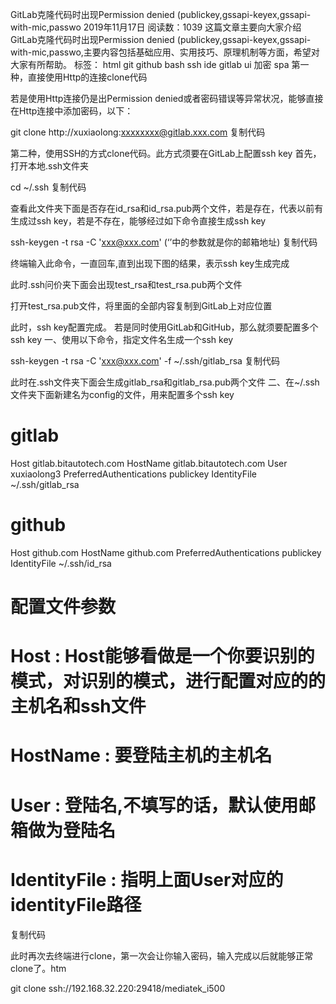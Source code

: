 GitLab克隆代码时出现Permission denied (publickey,gssapi-keyex,gssapi-with-mic,passwo
2019年11月17日 阅读数：1039
这篇文章主要向大家介绍GitLab克隆代码时出现Permission denied (publickey,gssapi-keyex,gssapi-with-mic,passwo,主要内容包括基础应用、实用技巧、原理机制等方面，希望对大家有所帮助。
标签：
html
git
github
bash
ssh
ide
gitlab
ui
加密
spa
第一种，直接使用Http的连接clone代码

若是使用Http连接仍是出Permission denied或者密码错误等异常状况，能够直接在Http连接中添加密码，以下：

git clone http://xuxiaolong:xxxxxxxx@gitlab.xxx.com
复制代码

第二种，使用SSH的方式clone代码。此方式须要在GitLab上配置ssh key
首先，打开本地.ssh文件夹

cd ~/.ssh
复制代码

查看此文件夹下面是否存在id_rsa和id_rsa.pub两个文件，若是存在，代表以前有生成过ssh key，若是不存在，能够经过如下命令直接生成ssh key

ssh-keygen -t rsa -C 'xxx@xxx.com' (‘’中的参数就是你的邮箱地址)
复制代码

终端输入此命令，一直回车,直到出现下图的结果，表示ssh key生成完成

此时.ssh问价夹下面会出现test_rsa和test_rsa.pub两个文件

打开test_rsa.pub文件，将里面的全部内容复制到GitLab上对应位置

此时，ssh key配置完成。
若是同时使用GitLab和GitHub，那么就须要配置多个ssh key
一、使用以下命令，指定文件名生成一个ssh key

ssh-keygen -t rsa -C 'xxx@xxx.com' -f ~/.ssh/gitlab_rsa
复制代码

此时在.ssh文件夹下面会生成gitlab_rsa和gitlab_rsa.pub两个文件
二、在~/.ssh文件夹下面新建名为config的文件，用来配置多个ssh key

# gitlab
Host gitlab.bitautotech.com
    HostName gitlab.bitautotech.com
    User xuxiaolong3
    PreferredAuthentications publickey
    IdentityFile ~/.ssh/gitlab_rsa
# github
Host github.com
    HostName github.com
    PreferredAuthentications publickey
    IdentityFile ~/.ssh/id_rsa

# 配置文件参数
# Host : Host能够看做是一个你要识别的模式，对识别的模式，进行配置对应的的主机名和ssh文件
# HostName : 要登陆主机的主机名
# User : 登陆名,不填写的话，默认使用邮箱做为登陆名
# IdentityFile : 指明上面User对应的identityFile路径
复制代码

此时再次去终端进行clone，第一次会让你输入密码，输入完成以后就能够正常clone了。htm


git clone ssh://192.168.32.220:29418/mediatek_i500